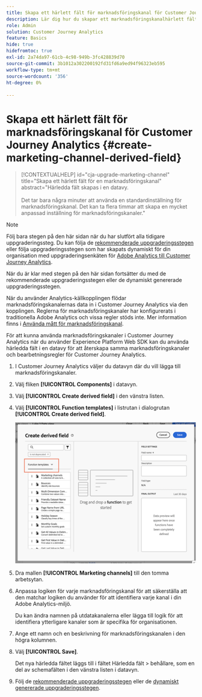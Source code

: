 ```yaml
---
title: Skapa ett härlett fält för marknadsföringskanal för Customer Journey Analytics
description: Lär dig hur du skapar ett marknadsföringskanalhärlett fält för Customer Journey Analytics
role: Admin
solution: Customer Journey Analytics
feature: Basics
hide: true
hidefromtoc: true
exl-id: 2a74da97-61cb-4c98-949b-3fc428839d70
source-git-commit: 3b1012a302200192fd31fd6a9ed94f96323eb595
workflow-type: tm+mt
source-wordcount: '356'
ht-degree: 0%

---
```


# Skapa ett härlett fält för marknadsföringskanal för Customer Journey Analytics {#create-marketing-channel-derived-field}

<!-- markdownlint-disable MD034 -->

>[!CONTEXTUALHELP]
>id="cja-upgrade-marketing-channel"
>title="Skapa ett härlett fält för en marknadsföringskanal"
>abstract="Härledda fält skapas i en datavy.<br><br>Det tar bara några minuter att använda en standardinställning för marknadsföringskanal. Det kan ta flera timmar att skapa en mycket anpassad inställning för marknadsföringskanaler."

<!-- markdownlint-enable MD034 -->

>[!NOTE]
> 
>Följ bara stegen på den här sidan när du har slutfört alla tidigare uppgraderingssteg. Du kan följa de [rekommenderade uppgraderingsstegen](/help/getting-started/cja-upgrade/cja-upgrade-recommendations.md#recommended-upgrade-steps-for-most-organizations) eller följa uppgraderingsstegen som har skapats dynamiskt för din organisation med uppgraderingsenkäten för [Adobe Analytics till Customer Journey Analytics](https://gigazelle.github.io/cja-ttv/).
>
>När du är klar med stegen på den här sidan fortsätter du med de rekommenderade uppgraderingsstegen eller de dynamiskt genererade uppgraderingsstegen.

När du använder Analytics-källkopplingen flödar marknadsföringskanalernas data in i Customer Journey Analytics via den kopplingen. Reglerna för marknadsföringskanaler har konfigurerats i traditionella Adobe Analytics och vissa regler stöds inte. Mer information finns i [Använda mått för marknadsföringskanal](/help/use-cases/aa-data/marketing-channels.md).

För att kunna använda marknadsföringskanaler i Customer Journey Analytics när du använder Experience Platform Web SDK kan du använda härledda fält i en datavy för att återskapa samma marknadsföringskanaler och bearbetningsregler för Customer Journey Analytics.

1. I Customer Journey Analytics väljer du datavyn där du vill lägga till marknadsföringskanaler.

1. Välj fliken **[!UICONTROL Components]** i datavyn.

1. Välj **[!UICONTROL Create derived field]** i den vänstra listen.

1. Välj **[!UICONTROL Function templates]** i listrutan i dialogrutan **[!UICONTROL Create derived field]**.

   ![Skapa härledda fältfunktionsmallar](assets/derived-field-create.png)

1. Dra mallen **[!UICONTROL Marketing channels]** till den tomma arbetsytan.

1. Anpassa logiken för varje marknadsföringskanal för att säkerställa att den matchar logiken du använder för att identifiera varje kanal i din Adobe Analytics-miljö.

   Du kan ändra namnen på utdatakanalerna eller lägga till logik för att identifiera ytterligare kanaler som är specifika för organisationen.

1. Ange ett namn och en beskrivning för marknadsföringskanalen i den högra kolumnen.

1. Välj **[!UICONTROL Save]**.

   Det nya härledda fältet läggs till i fältet Härledda fält > behållare, som en del av schemafälten i den vänstra listen i datavyn.

1. Följ de [rekommenderade uppgraderingsstegen](/help/getting-started/cja-upgrade/cja-upgrade-recommendations.md#recommended-upgrade-steps-for-most-organizations) eller de [dynamiskt genererade uppgraderingsstegen](https://gigazelle.github.io/cja-ttv/).
